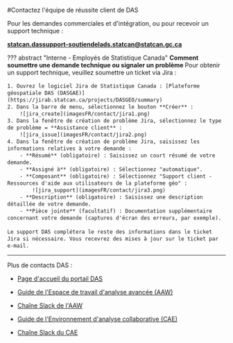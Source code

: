 #Contactez l'équipe de réussite client de DAS

Pour les demandes commerciales et d'intégration, ou pour recevoir un support technique :

**statcan.dassupport-soutiendelads.statcan@statcan.gc.ca**
	

??? abstract "Interne - Employés de Statistique Canada" 
	<b>Comment soumettre une demande technique ou signaler un problème </b>
	Pour obtenir un support technique, veuillez soumettre un ticket via Jira :

	1. Ouvrez le logiciel Jira de Statistique Canada : [Plateforme géospatiale DAS (DASGAE)](https://jirab.statcan.ca/projects/DASGEO/summary)
	2. Dans la barre de menu, sélectionnez le bouton **Créer** :
		![jira_create](imagesFR/contact/jira1.png)
	3. Dans la fenêtre de création de problème Jira, sélectionnez le type de problème = **Assistance client** :
		![jira_issue](imagesFR/contact/jira2.png)
	4. Dans la fenêtre de création de problème Jira, saisissez les informations relatives à votre demande :
		- **Résumé** (obligatoire) : Saisissez un court résumé de votre demande.
		- **Assigné à** (obligatoire) : Sélectionnez "automatique".
		- **Composant** (obligatoire) : Sélectionnez "Support client - Ressources d'aide aux utilisateurs de la plateforme géo" :
			![jira_support](imagesFR/contact/jira3.png)
		- **Description** (obligatoire) : Saisissez une description détaillée de votre demande.
		- **Pièce jointe** (facultatif) : Documentation supplémentaire concernant votre demande (captures d'écran des erreurs, par exemple).
		
	Le support DAS complétera le reste des informations dans le ticket Jira si nécessaire. Vous recevrez des mises à jour sur le ticket par e-mail. 

---

<!-----------------------------------section needs work-------------------------------------------------------
	##ADMENDMENTS
			## Comment modifier les exigences de votre projet DAS 
			## How to change your DAS project requirements


--------------------------------------------------------------------------------------------------------------->

Plus de contacts DAS :

- [Page d'accueil du portail DAS](https://www.statcan.gc.ca/data-analytics-services/overview)

- [Guide de l'Espace de travail d'analyse avancée (AAW)](https://statcan.github.io/aaw/)

- [Chaîne Slack de l'AAW](https://app.slack.com/client/T013KCYQB4G)

- [Guide de l'Environnement d'analyse collaborative (CAE)](https://statcan.github.io/cae-eac/)

- [Chaîne Slack du CAE](https://app.slack.com/client/T013XR48YDQ)

